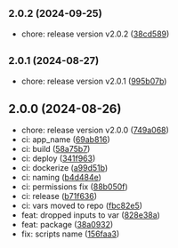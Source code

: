## <small>2.0.2 (2024-09-25)</small>

* chore: release version v2.0.2 ([38cd589](https://github.com/Bombaharris/github-actions/commit/38cd589))



## <small>2.0.1 (2024-08-27)</small>

* chore: release version v2.0.1 ([995b07b](https://github.com/Bombaharris/github-actions/commit/995b07b))



## 2.0.0 (2024-08-26)

* chore: release version v2.0.0 ([749a068](https://github.com/Bombaharris/github-actions/commit/749a068))
* ci: app_name ([69ab816](https://github.com/Bombaharris/github-actions/commit/69ab816))
* ci: build ([58a75b7](https://github.com/Bombaharris/github-actions/commit/58a75b7))
* ci: deploy ([341f963](https://github.com/Bombaharris/github-actions/commit/341f963))
* ci: dockerize ([a99d51b](https://github.com/Bombaharris/github-actions/commit/a99d51b))
* ci: naming ([b4d484e](https://github.com/Bombaharris/github-actions/commit/b4d484e))
* ci: permissions fix ([88b050f](https://github.com/Bombaharris/github-actions/commit/88b050f))
* ci: release ([b71f636](https://github.com/Bombaharris/github-actions/commit/b71f636))
* ci: vars moved to repo ([fbc82e5](https://github.com/Bombaharris/github-actions/commit/fbc82e5))
* feat: dropped inputs to var ([828e38a](https://github.com/Bombaharris/github-actions/commit/828e38a))
* feat: package ([38a0932](https://github.com/Bombaharris/github-actions/commit/38a0932))
* fix: scripts name ([156faa3](https://github.com/Bombaharris/github-actions/commit/156faa3))



